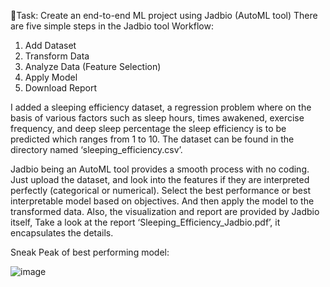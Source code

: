 🎯Task: Create an end-to-end ML project using Jadbio (AutoML tool)
There are five simple steps in the Jadbio tool Workflow:
1)	Add Dataset 
2)	Transform Data 
3)	Analyze Data (Feature Selection)
4)	Apply Model
5)	Download Report

I added a sleeping efficiency dataset, a regression problem where on the basis of various factors such as sleep hours, times awakened, exercise frequency, and deep sleep percentage the sleep efficiency is to be predicted which ranges from 1 to 10. The dataset can be found in the directory named ‘sleeping_efficiency.csv’.

Jadbio being an AutoML tool provides a smooth process with no coding. Just upload the dataset, and look into the features if they are interpreted perfectly (categorical or numerical). Select the best performance or best interpretable model based on objectives. And then apply the model to the transformed data. 
Also, the visualization and report are provided by Jadbio itself, Take a look at the report ‘Sleeping_Efficiency_Jadbio.pdf’, it encapsulates the details.

Sneak Peak of best performing model:

![image](https://github.com/Samarth-Sharma-G/Data-Mining-CMPE-255/assets/107587243/32018048-065e-470f-b3c3-738e6dc2d2df)


